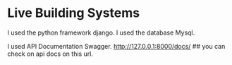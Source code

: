 # Live Building Systems
I used the python framework django. I used the database Mysql.

I used API Documentation Swagger.
http://127.0.0.1:8000/docs/  ## you can check on api docs on this url.
